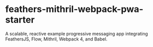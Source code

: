 # feathers-mithril-webpack-pwa-starter
A scalable, reactive example progressive messaging app integrating FeathersJS, Flow, Mithril, Webpack 4, and Babel.
